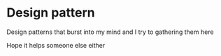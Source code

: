# Design pattern

Design patterns that burst into my mind and I try to gathering them here

Hope it helps someone else either